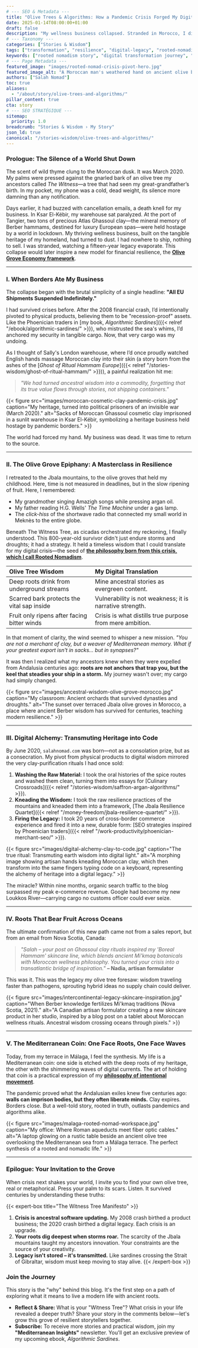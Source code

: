 ```yaml
---
# --- SEO & Metadata ---
title: "Olive Trees & Algorithms: How a Pandemic Crisis Forged My Digital Nomad Legacy"
date: 2025-01-14T08:00:00+01:00
draft: false
description: "My wellness business collapsed. Stranded in Morocco, I discovered how ancient olive trees hold the secret to digital resilience. This is the story of my pivot from cosmetic clay to digital wisdom, and the birth of Rooted Nomadism."
# --- Taxonomy ---
categories: ["Stories & Wisdom"]
tags: ["transformation", "resilience", "digital-legacy", "rooted-nomadism", "pandemic-pivot", "entrepreneurship", "wellness-heritage"]
keywords: ["rooted nomadism story", "digital transformation journey", "Mediterranean entrepreneur", "pandemic business pivot", "finding meaning in adversity", "Salah Nomad story", "cosmetic clay business", "wellness heritage"]
# --- Page Metadata ---
featured_image: "images/rooted-nomad-crisis-pivot-hero.jpg"
featured_image_alt: "A Moroccan man's weathered hand on ancient olive bark, his other hand on a glowing laptop keyboard, symbolizing where ancestral resilience meets a digital rebirth in Andalusia."
authors: ["Salah Nomad"]
toc: true
aliases:
  - "/about/story/olive-trees-and-algorithms/"
pillar_content: true
cta: story
# --- SEO STRATÉGIQUE ---
sitemap:
  priority: 1.0
breadcrumb: "Stories & Wisdom › My Story"
json_ld: true
canonical: "/stories-wisdom/olive-trees-and-algorithms/"
---
```


### Prologue: The Silence of a World Shut Down
The scent of wild thyme clung to the Moroccan dusk. It was March 2020. My palms were pressed against the gnarled bark of an olive tree my ancestors called *The Witness*—a tree that had seen my great-grandfather’s birth. In my pocket, my phone was a cold, dead weight, its silence more damning than any notification.

Days earlier, it had buzzed with cancellation emails, a death knell for my business. In Ksar El-Kébir, my warehouse sat paralyzed. At the port of Tangier, two tons of precious Atlas Ghassoul clay—the mineral memory of Berber hammams, destined for luxury European spas—were held hostage by a world in lockdown. My thriving wellness business, built on the tangible heritage of my homeland, had turned to dust. I had nowhere to ship, nothing to sell. I was stranded, watching a fifteen-year legacy evaporate. 
This collapse would later inspire a new model for financial resilience, the [**Olive Grove Economy framework**](/glossary/olive-grove-economy/).

---

### I. When Borders Ate My Business
The collapse began with the brutal simplicity of a single headline: **"All EU Shipments Suspended Indefinitely."**

I had survived crises before. After the 2008 financial crash, I’d intentionally pivoted to physical products, believing them to be "recession-proof" assets. Like the Phoenician traders in [my book, *Algorithmic Sardines*]({{< relref "/ebook/algorithmic-sardines/" >}}), who mistrusted the sea's whims, I’d anchored my security in tangible cargo. Now, that very cargo was my undoing.

As I thought of Sally's London warehouse, where I’d once proudly watched English hands massage Moroccan clay into their skin (a story born from the ashes of the [*Ghost of Ritual Hammam Europe*]({{< relref "/stories-wisdom/ghost-of-ritual-hammam/" >}})), a painful realization hit me:

> *"We had turned ancestral wisdom into a commodity, forgetting that its true value flows through stories, not shipping containers."*

{{< figure src="images/moroccan-cosmetic-clay-pandemic-crisis.jpg" caption="My heritage, turned into political prisoners of an invisible war (March 2020)." alt="Sacks of Moroccan Ghassoul cosmetic clay imprisoned in a sunlit warehouse in Ksar El-Kébir, symbolizing a heritage business held hostage by pandemic borders." >}}

The world had forced my hand. My business was dead. It was time to return to the source.

---

### II. The Olive Grove Epiphany: A Masterclass in Resilience
I retreated to the Jbala mountains, to the olive groves that held my childhood. Here, time is not measured in deadlines, but in the slow ripening of fruit. Here, I remembered:
- My grandmother singing Amazigh songs while pressing argan oil.
- My father reading H.G. Wells' *The Time Machine* under a gas lamp.
- The *click-hiss* of the shortwave radio that connected my small world in Meknès to the entire globe.

Beneath The Witness Tree, as cicadas orchestrated my reckoning, I finally understood. This 800-year-old survivor didn't just endure storms and droughts; it had a strategy. It held a timeless wisdom that I could translate for my digital crisis—the seed of [**the philosophy born from this crisis, which I call Rooted Nomadism**](/stories-wisdom/rooted-nomadism-philosophy/).

| **Olive Tree Wisdom** | **My Digital Translation** |
|:----------------------|:-------------------------|
| Deep roots drink from underground streams | Mine ancestral stories as evergreen content. |
| Scarred bark protects the vital sap inside | Vulnerability is not weakness; it is narrative strength. |
| Fruit only ripens after facing bitter winds | Crisis is what distills true purpose from mere ambition. |

In that moment of clarity, the wind seemed to whisper a new mission. *"You are not a merchant of clay, but a weaver of Mediterranean memory. What if your greatest export isn't in sacks... but in synapses?"*

It was then I realized what my ancestors knew when they were expelled from Andalusia centuries ago: **roots are not anchors that trap you, but the keel that steadies your ship in a storm.** My journey wasn't over; my cargo had simply changed.

{{< figure src="images/ancestral-wisdom-olive-grove-morocco.jpg" caption="My classroom: Ancient orchards that survived dynasties and droughts." alt="The sunset over terraced Jbala olive groves in Morocco, a place where ancient Berber wisdom has survived for centuries, teaching modern resilience." >}}

---

### III. Digital Alchemy: Transmuting Heritage into Code
By June 2020, `salahnomad.com` was born—not as a consolation prize, but as a consecration. My pivot from physical products to digital wisdom mirrored the very clay-purification rituals I had once sold:

1.  **Washing the Raw Material:** I took the oral histories of the spice routes and washed them clean, turning them into essays for [Culinary Crossroads]({{< relref "/stories-wisdom/saffron-argan-algorithms/" >}}).
2.  **Kneading the Wisdom:** I took the raw resilience practices of the mountains and kneaded them into a framework, [The Jbala Resilience Quartet]({{< relref "/money-freedom/jbala-resilience-quartet/" >}}).
3.  **Firing the Legacy:** I took 20 years of cross-border commerce experience and fired it into a new, durable form: [SEO strategies inspired by Phoenician traders]({{< relref "/work-productivity/phoenician-merchant-seo/" >}}).

{{< figure src="images/digital-alchemy-clay-to-code.jpg" caption="The true ritual: Transmuting earth wisdom into digital light." alt="A morphing image showing artisan hands kneading Moroccan clay, which then transform into the same fingers typing code on a keyboard, representing the alchemy of heritage into a digital legacy." >}}

The miracle? Within nine months, organic search traffic to the blog surpassed my peak e-commerce revenue. Google had become my new Loukkos River—carrying cargo no customs officer could ever seize.

---

### IV. Roots That Bear Fruit Across Oceans
The ultimate confirmation of this new path came not from a sales report, but from an email from Nova Scotia, Canada:

> *"Salah – your post on Ghassoul clay rituals inspired my 'Boreal Hammam' skincare line, which blends ancient Mi'kmaq botanicals with Moroccan wellness philosophy. You turned your crisis into a transatlantic bridge of inspiration."*
> **– Nadia, artisan formulator**

This was it. This was the legacy my olive tree foresaw: wisdom traveling faster than pathogens, sprouting hybrid ideas no supply chain could deliver.

{{< figure src="images/intercontinental-legacy-skincare-inspiration.jpg" caption="When Berber knowledge fertilizes Mi'kmaq traditions (Nova Scotia, 2021)." alt="A Canadian artisan formulator creating a new skincare product in her studio, inspired by a blog post on a tablet about Moroccan wellness rituals. Ancestral wisdom crossing oceans through pixels." >}}

---

### V. The Mediterranean Coin: One Face Roots, One Face Waves
Today, from my terrace in Málaga, I feel the synthesis. My life is a Mediterranean coin: one side is etched with the deep roots of my heritage, the other with the shimmering waves of digital currents. The art of holding that coin is a practical expression of my **[philosophy of intentional movement](/stories-wisdom/algorithmic-sardine-philosophy/)**.

The pandemic proved what the Andalusian exiles knew five centuries ago: **walls can imprison bodies, but they often liberate minds.** Clay expires. Borders close. But a well-told story, rooted in truth, outlasts pandemics and algorithms alike.

{{< figure src="images/malaga-rooted-nomad-workspace.jpg" caption="My office: Where Roman aqueducts meet fiber optic cables." alt="A laptop glowing on a rustic table beside an ancient olive tree overlooking the Mediterranean sea from a Málaga terrace. The perfect synthesis of a rooted and nomadic life." >}}

---

### Epilogue: Your Invitation to the Grove
When crisis next shakes your world, I invite you to find your own olive tree, real or metaphorical. Press your palm to its scars. Listen. It survived centuries by understanding these truths:

{{< expert-box title="The Witness Tree Manifesto" >}}
1.  **Crisis is ancestral software updating.** My 2008 crash birthed a product business; the 2020 crash birthed a digital legacy. Each crisis is an upgrade.
2.  **Your roots dig deepest when storms roar.** The scarcity of the Jbala mountains taught my ancestors innovation. Your constraints are the source of your creativity.
3.  **Legacy isn't stored – it's transmitted.** Like sardines crossing the Strait of Gibraltar, wisdom must keep moving to stay alive.
{{< /expert-box >}}

### **Join the Journey**
This story is the "why" behind this blog. It's the first step on a path of exploring what it means to live a modern life with ancient roots.

*   **Reflect & Share:** What is your "Witness Tree"? What crisis in your life revealed a deeper truth? Share your story in the comments below—let's grow this grove of resilient storytellers together.
*   **Subscribe:** To receive more stories and practical wisdom, join my **"Mediterranean Insights"** newsletter. You'll get an exclusive preview of my upcoming ebook, *Algorithmic Sardines*.